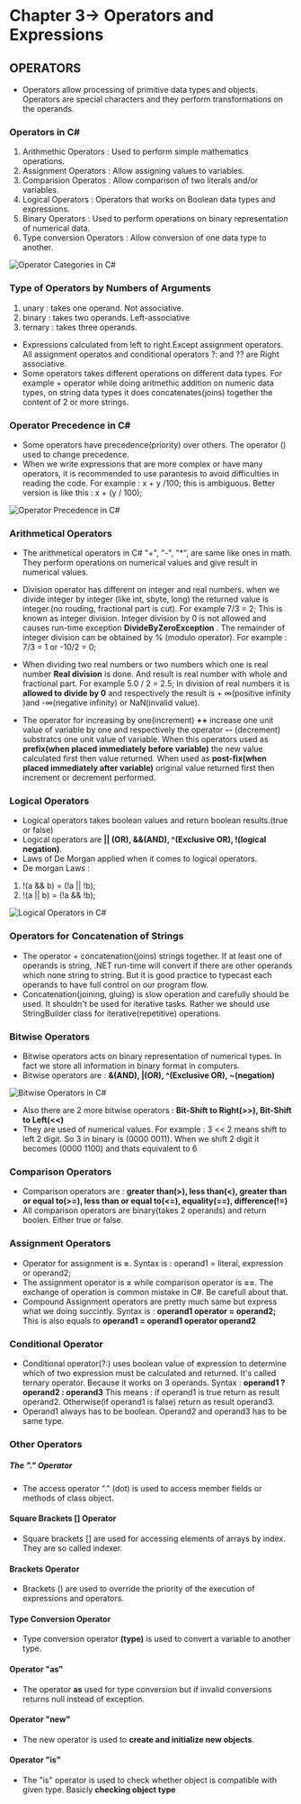 # Chapter 3-> Operators and Expressions

## OPERATORS 
- Operators allow processing of primitive data types and objects. Operators are special characters and they perform transformations on the operands.
### Operators in C#
1. Arithmethic Operators : Used to perform simple mathematics operations.
2. Assignment Operators : Allow assigning values to variables.
3. Comparision Operatos : Allow comparison of two literals and/or variables.
4. Logical Operators : Operators that works on Boolean data types and expressions.
5. Binary Operators : Used to perform operations on binary representation of numerical data.
6. Type conversion Operators : Allow conversion of one data type to another.

![Operator Categories in C#](https://github.com/mrsahin101/Fundamentals_of_Programming_Csharp/blob/main/Chapter3_Operators_Expressions/Operators.png)

### Type of Operators by Numbers of Arguments 
1. unary : takes one operand. Not associative.
2. binary : takes two operands. Left-associative
3. ternary : takes three operands.
- Expressions calculated from left to right.Except assignment operators. All assignment operatos and conditional operators ?: and ?? are Right associative.
- Some operators takes different operations on different data types. For example + operator while doing aritmethic addition on numeric data types, on string data types it does concatenates(joins) together the content of 2 or more strings.

### Operator Precedence in C#
- Some operators have precedence(priority) over others. The operator () used to change precedence.
- When we write expressions that are more complex or have many operators, it is recommended to use parantesis to avoid difficulties in reading the code. For example : x + y /100; this is ambiguous. Better version is like this : x + (y / 100);

![Operator Precedence in C#](https://github.com/mrsahin101/Fundamentals_of_Programming_Csharp/blob/main/Chapter3_Operators_Expressions/Precedence.png)

### Arithmetical Operators 
- The arithmetical operators in C# "+", "-", "*", are same like ones in math. They perform operations on numerical values and give result in numerical values.

- Division operator has different on integer and real numbers. when we divide integer by integer (like int, sbyte, long) the returned value is integer.(no rouding, fractional part is cut). For example 7/3 = 2; This is known as integer division. Integer division by 0 is not allowed and causes run-time exception **DivideByZeroException** . The remainder of integer division can be obtained by % (modulo operator). For example : 7/3 = 1 or -10/2 = 0; 

- When dividing two real numbers or two numbers which one is real number **Real division** is done. And result is real number with whole and fractional part. For example 5.0 / 2 = 2.5;
In division of real numbers it is **allowed to divide by 0** and respectively the result is + ∞(positive infinity )and -∞(negative infinity) or NaN(invalid value).

- The operator for increasing by one(increment) **++** increase one unit value of variable by one and respectively the operator **--** (decrement) substratcs one unit  value of variable. When this operators used as **prefix(when placed immediately before variable)**  the new value calculated first then value returned. When used as **post-fix(when placed immediately after variable)** original value returned first then increment or decrement performed.

### Logical Operators 
- Logical operators takes boolean values and return boolean results.(true or false) 
- Logical operators are **|| (OR), &&(AND), ^(Exclusive OR), !(logical negation)**.
- Laws of De Morgan applied when it comes to logical operators.
- De morgan Laws : 
1. !(a && b) = (!a || !b);
2. !(a || b) = (!a && !b);

![Logical Operators in C#](https://github.com/mrsahin101/Fundamentals_of_Programming_Csharp/blob/main/Chapter3_Operators_Expressions/Logical_Operators.png)

### Operators for Concatenation of Strings
- The operator + concatenation(joins) strings together. If at least one of operands is string, .NET run-time will convert if there are other operands which none string to string. But it is good practice to typecast each operands to have full control on our program flow.
- Concatenation(joining, gluing) is slow operation and carefully should be used. It shouldn't be used for iterative tasks. Rather we should use StringBuilder class for iterative(repetitive) operations.

### Bitwise Operators
- Bitwise operators acts on binary representation of numerical types. In fact we store all information in binary format in computers.
- Bitwise operators are : **&(AND), |(OR), ^(Exclusive OR), ~(negation)** 

![Bitwise Operators in C#](https://github.com/mrsahin101/Fundamentals_of_Programming_Csharp/blob/main/Chapter3_Operators_Expressions/Bitwise_Operators.png) 

- Also there are 2 more bitwise operators : **Bit-Shift to Right(>>), Bit-Shift to Left(<<)**
- They are used of numerical values. For example : 3 << 2 means shift to left 2 digit. So 3 in binary is (0000 0011). When we shift 2 digit it becomes (0000 1100) and thats equivalent to 6


### Comparison Operators
- Comparison operators are : **greater than(>), less than(<), greater than or equal to(>=), less than or equal to(<=), equality(==), difference(!=)**
- All comparison operators are binary(takes 2 operands) and return boolen. Either true or false.


### Assignment Operators
- Operator for assignment is **=**. Syntax is : operand1 = literal, expression or operand2;
- The assignment operator is **=** while comparison operator is **==**. The exchange of operation is common mistake in C#. Be carefull about that.
- Compound Assignment operators are pretty much same but express what we doing succintly. Syntax is : **operand1 operator = operand2;** This is also equals to **operand1 = operand1 operator operand2**

### Conditional Operator 
- Conditional operator(?:) uses boolean value of expression to determine which of two expression must be calculated and returned. It's called ternary operator. Because it works on 3 operands. Syntax : **operand1 ? operand2 : operand3** This means : if operand1 is true return as result operand2. Otherwise(if operand1 is false) return as result operand3.
- Operand1 always has to be boolean. Operand2 and operand3 has to be same type. 

### Other Operators

##### The "." Operator
- The access operator "." (dot) is used to access member fields or methods of class object.

#### Square Brackets [] Operator
- Square brackets [] are used for accessing elements of arrays by index. They are so called indexer.

#### Brackets Operator
- Brackets () are used to override the priority of the execution of expressions and operators.

#### Type Conversion Operator
- Type conversion operator **(type)** is used to convert a variable to another type.

#### Operator "as"
- The operator **as** used for type conversion but if invalid conversions returns null instead of exception.

#### Operator "new"
- The new operator is used to **create and initialize new objects**.

#### Operator "is"
- The "is" operator is used to check whether object is compatible with given type. Basicly **checking object type**

